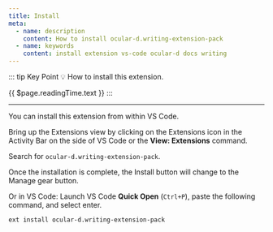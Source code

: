 ```yaml
---
title: Install
meta:
  - name: description
    content: How to install ocular-d.writing-extension-pack
  - name: keywords
    content: install extension vs-code ocular-d docs writing
---
```


::: tip Key Point
:bulb: How to install this extension.

{{ $page.readingTime.text }}
:::

---

You can install this extension from within VS Code.

Bring up the Extensions view by clicking on the Extensions icon in the Activity Bar
on the side of VS Code or the **View: Extensions** command.

Search for `ocular-d.writing-extension-pack`.

Once the installation is complete, the Install button will change to the Manage gear button.

Or in VS Code: Launch VS Code **Quick Open** (`Ctrl+P`),
paste the following command, and select enter.

```shell
ext install ocular-d.writing-extension-pack
```
